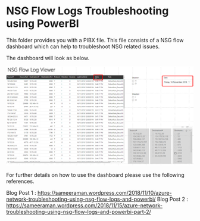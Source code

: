 # NSG Flow Logs Troubleshooting using PowerBI

This folder provides you with a PIBX file. This file consists of a NSG flow dashboard which can help to troubleshoot NSG related issues. 

The dashboard will look as below.

![resourceslist](images/nsgflowlogs.png "NSG Flow Logs screenshot")

For further details on how to use the dashboard please use the following references. 

Blog Post 1 : https://sameeraman.wordpress.com/2018/11/10/azure-network-troubleshooting-using-nsg-flow-logs-and-powerbi/
Blog Post 2 : https://sameeraman.wordpress.com/2018/11/15/azure-network-troubleshooting-using-nsg-flow-logs-and-powerbi-part-2/





